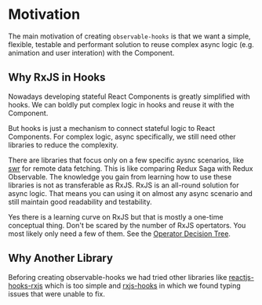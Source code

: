 # Motivation

The main motivation of creating `observable-hooks` is that we want a simple, flexible, testable and performant solution to reuse complex async logic (e.g. animation and user interation) with the Component.

## Why RxJS in Hooks

Nowadays developing stateful React Components is greatly simplified with hooks. We can boldly put complex logic in hooks and reuse it with the Component.

But hooks is just a mechanism to connect stateful logic to React Components. For complex logic, async specifically, we still need other libraries to reduce the complexity.

There are libraries that focus only on a few specific aysnc scenarios, like [swr](https://github.com/zeit/swr) for remote data fetching. This is like comparing Redux Saga with Redux Observable. The knowledge you gain from learning how to use these libraries is not as transferable as RxJS. RxJS is an all-round solution for async logic. That means you can using it on almost any async scenario and still maintain good readability and testability.

Yes there is a learning curve on RxJS but that is mostly a one-time conceptual thing. Don't be scared by the number of RxJS opertators. You most likely only need a few of them. See the [Operator Decision Tree](https://rxjs-dev.firebaseapp.com/operator-decision-tree).

## Why Another Library

Beforing creating observable-hooks we had tried other libraries like [reactjs-hooks-rxjs](https://github.com/leandrohsilveira/reactjs-hooks-rxjs) which is too simple and [rxjs-hooks](https://github.com/LeetCode-OpenSource/rxjs-hooks) in which we found typing issues that were unable to fix.

